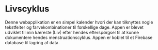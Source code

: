 # Livscyklus
Denne webapplikation er en simpel kalender hvori der kan tilknyttes nogle tekstfelter og farvekombinationer til forskellige dage. Appen er blevet udviklet til min kæreste (Liv) efter hendes efterspørgsel til at kunne dokumentere hendes menstruationscyklus. Appen er koblet til et Firebase database til lagring af data.
